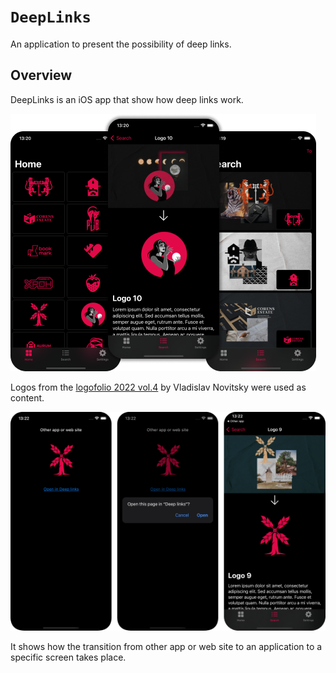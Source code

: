 # ``DeepLinks``

An application to present the possibility of deep links.

## Overview

DeepLinks is an iOS app that show how deep links work.

![An illustration displaying the UI for viewing logofolio 2022 vol.4 by Vladislav Novitsky](Resources/Overview.png)

Logos from the [logofolio 2022 vol.4](https://www.behance.net/Nowwhiskey) by Vladislav Novitsky were used as content.

![It shows how the transition from a deep link to an application to a specific screen takes place](Resources/Basic_function.png)

It shows how the transition from other app or web site to an application to a specific screen takes place.

<!--
### Documentation

[DocC](https://sertrsv.github.io/DeepLinks/documentation/DeepLinks)

## Topics

### App

- ``DeepLinksApp``

### Model

- ``Logo``

### ViewModel

- ``ModelData``

### Views

- ``ContentView``
- ``HomeView``
- ``SearchView``
- ``SettingsView``

### Previews

- ``ContentView_Previews``
- ``HomeView_Previews``
- ``SearchView_Previews``
- ``SettingsView_Previews``
-->
